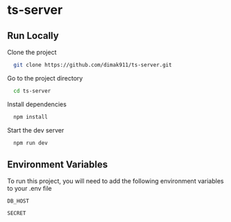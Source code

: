 # ts-server

## Run Locally

Clone the project

```bash
  git clone https://github.com/dimak911/ts-server.git
```

Go to the project directory

```bash
  cd ts-server
```

Install dependencies

```bash
  npm install
```

Start the dev server

```bash
  npm run dev
```

## Environment Variables

To run this project, you will need to add the following environment variables to your .env file

`DB_HOST`

`SECRET`
